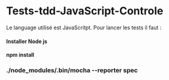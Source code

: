 # Tests-tdd-JavaScript-Controle 


Le language utilisé est JavaScritpt. Pour lancer les tests il faut :

#### Installer Node js

####  npm install

###   ./node_modules/.bin/mocha --reporter spec 
